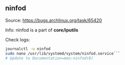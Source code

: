 ## ninfod

Source: <https://bugs.archlinux.org/task/65420>

Info: ninfod is a part of **core/iputils**

Check logs:
```sh
journalctl -u ninfod
sudo nano /usr/lib/systemd/system/ninfod.service```
# Update to Documentation=man:ninfod(8)
```
